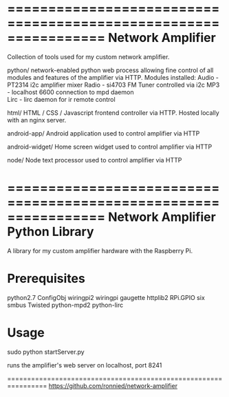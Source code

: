 ================================================================
                      Network Amplifier
================================================================

Collection of tools used for my custom network amplifier.

python/
	network-enabled python web process allowing fine control
	of all modules and features of the amplifier via HTTP.
  Modules installed:
    Audio - PT2314 i2c amplifier mixer 
    Radio - si4703 FM Tuner controlled via i2c
    MP3 - localhost 6600 connection to mpd daemon    
    Lirc - lirc daemon for ir remote control

html/
  HTML / CSS / Javascript frontend controller via HTTP.
  Hosted locally with an nginx server.

android-app/
	Android application used to control amplifier via HTTP

android-widget/
	Home screen widget used to control amplifier via HTTP

node/
	Node text processor used to control amplifier via HTTP


================================================================
                Network Amplifier Python Library
================================================================

A library for my custom amplifier hardware with the Raspberry Pi.

Prerequisites
=============
python2.7
ConfigObj
wiringpi2
wiringpi
gaugette
httplib2
RPi.GPIO
six
smbus
Twisted
python-mpd2
python-lirc

Usage
=====
sudo python startServer.py

runs the amplifier's web server on localhost, port 8241


================================================================
https://github.com/ronnied/network-amplifier
